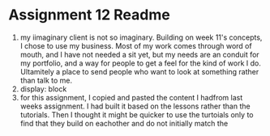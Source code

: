 # Assignment 12 Readme
1. my iimaginary client is not so imaginary. Building on week 11's concepts, I chose to use my business. Most of my work comes through word of mouth, and I have not needed a sit yet, but my needs are an conduit for my portfolio, and a way for people to get a feel for the kind of work I do. Ultamitely a place to send people who want to look at something rather than talk to me.
2. display: block
3. for this assignment, I copied and pasted the content I hadfrom last weeks assignment. I had built it based on the lessons rather than the tutorials. Then I thought it might be quicker to use the turtoials only to find that they build on eachother and do not initially match the 
